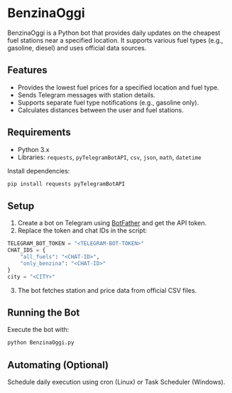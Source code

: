 # BenzinaOggi

BenzinaOggi is a Python bot that provides daily updates on the cheapest fuel stations near a specified location. It supports various fuel types (e.g., gasoline, diesel) and uses official data sources.

## Features

- Provides the lowest fuel prices for a specified location and fuel type.
- Sends Telegram messages with station details.
- Supports separate fuel type notifications (e.g., gasoline only).
- Calculates distances between the user and fuel stations.

## Requirements

- Python 3.x
- Libraries: `requests`, `pyTelegramBotAPI`, `csv`, `json`, `math`, `datetime`

Install dependencies:

```bash
pip install requests pyTelegramBotAPI
```

## Setup

1. Create a bot on Telegram using [BotFather](https://core.telegram.org/bots#botfather) and get the API token.
2. Replace the token and chat IDs in the script:

```python
TELEGRAM_BOT_TOKEN = "<TELEGRAM-BOT-TOKEN>"
CHAT_IDS = {
    "all_fuels": "<CHAT-ID>",  
    "only_benzina": "<CHAT-ID>"
}
city = "<CITY>"
```

3. The bot fetches station and price data from official CSV files.

## Running the Bot

Execute the bot with:

```bash
python BenzinaOggi.py
```

## Automating (Optional)

Schedule daily execution using cron (Linux) or Task Scheduler (Windows).
